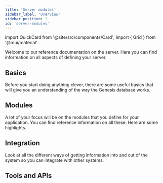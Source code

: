 ```yaml
---
title: 'Server modules'
sidebar_label: 'Overview'
sidebar_position: 1
id: 'server-modules'
---
```


import QuickCard from '@site/src/components/Card';
import { Grid } from '@mui/material'

Welcome to our reference documentation on the server. Here you can find information on all aspects of defining your server.

## Basics
Before you start doing anything clever, there are some useful basics that will give you an understanding of the way the Genesis database works.

<Grid container>
    <Grid item xs={12} md={4} sx={{padding: '1%'}}>
        <QuickCard heading="Configuring your application" link="../server/configuring-runtime/introduction/" text="There is a group of essential files that control the characteristics of each module in the application. ">
        </QuickCard>
    </Grid>
    <Grid item xs={12} md={4} sx={{padding: '1%'}}>
        <QuickCard heading="Changing the database technology" link="../server/configuring-runtime/setting-the-database-technology" text="If you are using a different database technology than the default, then it is vital that is set up correctly.">
        </QuickCard>
    </Grid>
</Grid>

## Modules 
A lot of your focus will be on the modules that you define for your application. You can find reference information on all these. Here are some highlights.

<Grid container>
    <Grid item xs={12} md={4} sx={{padding: '1%'}}>
        <QuickCard heading="Request Server" link="../server/request-server/introduction/" text="Expose resources to the front end for supplying static data.">
        </QuickCard>
    </Grid>
    <Grid item xs={12} md={4} sx={{padding: '1%'}}>
        <QuickCard heading="Data Server" link="../server/data-server/introduction/" text="Expose resources to the front end for supplying streaming data.">
        </QuickCard>
    </Grid>
    <Grid item xs={12} md={4} sx={{padding: '1%'}}>
        <QuickCard heading="Event Handler" link="../server/event-handler/introduction/" text="Define business logic For every event on the application.">
        </QuickCard>
    </Grid>
    <Grid item xs={12} md={4} sx={{padding: '1%'}}>
        <QuickCard heading="Access control" link="../server/access-control/introduction/" text="Control access to the system and authorisation to view information and use features. ">
        </QuickCard>
    </Grid>
    <Grid item xs={12} md={4} sx={{padding: '1%'}}>
        <QuickCard heading="State Machine" link="../server/state-machine/introduction/" text="Define the possible states of a trade or order, and how they can move from one state to another. ">
        </QuickCard>
    </Grid>
    <Grid item xs={12} md={4} sx={{padding: '1%'}}>
        <QuickCard heading="Consolidator" link="../server/consolidator/introduction/" text="Aggregate data, such as trades to date for an order, and perform other calculations.">
        </QuickCard>
    </Grid>
</Grid>

## Integration

Look at all the different ways of getting information into and out of the system so you can integrate with other systems. 

<Grid container>
    <Grid item xs={12} md={6} sx={{padding: '1%'}}>
        <QuickCard heading="Data Pipeline" link="../server/integration/data-pipeline/introduction/" text="Look at the module for ingesting data from external systems.">
        </QuickCard>
    </Grid>
    <Grid item xs={12} md={6} sx={{padding: '1%'}}>
        <QuickCard heading="State Machine" link="../server/state-machine/introduction/" text="Define the possible states of a trade or order, and how they can move from one state to another.">
        </QuickCard>
    </Grid>    
</Grid>

## Tools and APIs


<Grid container>
    <Grid item xs={12} md={4} sx={{padding: '1%'}}>
        <QuickCard heading="Code snippets" link="../server/tooling/code-snippets/" text="Code snippets for a number of requirements. Just copy and amend. ">
        </QuickCard>
    </Grid>
    <Grid item xs={12} md={4} sx={{padding: '1%'}}>
        <QuickCard heading="API reference" link="../server/api-reference/overview/" text="APIs enable you to provide custom functionality or business logic.">
        </QuickCard>
    </Grid>    
</Grid>

